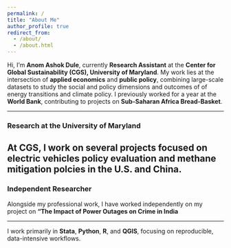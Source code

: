 ```yaml
---
permalink: /
title: "About Me"
author_profile: true
redirect_from: 
  - /about/
  - /about.html
---
```


Hi, I’m **Anom Ashok Dule**, currently **Research Assistant** at the **Center for Global Sustainability (CGS), University of Maryland**. My work lies at the intersection of **applied economics** and **public policy**, combining large-scale  datasets to study the social and policy dimensions and outcomes of of energy transitions and climate policy. I previously worked for a year at the **World Bank**, contributing to projects on **Sub-Saharan Africa Bread-Basket**.  

---

### Research at the University of Maryland
At CGS, I work on several projects focused on **electric vehicles policy evaluation** and methane mitigation polcies in the U.S. and China.
---

### Independent Researcher
Alongside my professional work, I have worked independently on my project on **“The Impact of Power Outages on Crime in India**

---
I work primarily in **Stata**, **Python**, **R**, and **QGIS**, focusing on reproducible, data-intensive workflows.  

